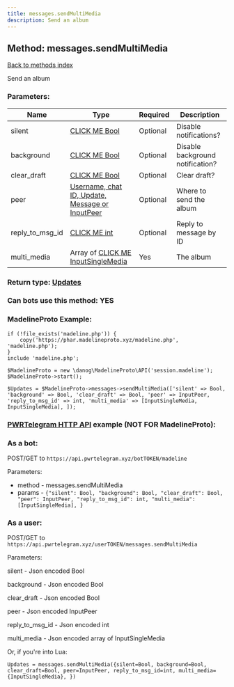 ```yaml
---
title: messages.sendMultiMedia
description: Send an album
---
```

## Method: messages.sendMultiMedia  
[Back to methods index](index.md)


Send an album

### Parameters:

| Name     |    Type       | Required | Description |
|----------|---------------|----------|-------------|
|silent|[CLICK ME Bool](../types/Bool.md) | Optional|Disable notifications?|
|background|[CLICK ME Bool](../types/Bool.md) | Optional|Disable background notification?|
|clear\_draft|[CLICK ME Bool](../types/Bool.md) | Optional|Clear draft?|
|peer|[Username, chat ID, Update, Message or InputPeer](../types/InputPeer.md) | Optional|Where to send the album|
|reply\_to\_msg\_id|[CLICK ME int](../types/int.md) | Optional|Reply to message by ID|
|multi\_media|Array of [CLICK ME InputSingleMedia](../types/InputSingleMedia.md) | Yes|The album|


### Return type: [Updates](../types/Updates.md)

### Can bots use this method: **YES**


### MadelineProto Example:


```
if (!file_exists('madeline.php')) {
    copy('https://phar.madelineproto.xyz/madeline.php', 'madeline.php');
}
include 'madeline.php';

$MadelineProto = new \danog\MadelineProto\API('session.madeline');
$MadelineProto->start();

$Updates = $MadelineProto->messages->sendMultiMedia(['silent' => Bool, 'background' => Bool, 'clear_draft' => Bool, 'peer' => InputPeer, 'reply_to_msg_id' => int, 'multi_media' => [InputSingleMedia, InputSingleMedia], ]);
```

### [PWRTelegram HTTP API](https://pwrtelegram.xyz) example (NOT FOR MadelineProto):

### As a bot:

POST/GET to `https://api.pwrtelegram.xyz/botTOKEN/madeline`

Parameters:

* method - messages.sendMultiMedia
* params - `{"silent": Bool, "background": Bool, "clear_draft": Bool, "peer": InputPeer, "reply_to_msg_id": int, "multi_media": [InputSingleMedia], }`



### As a user:

POST/GET to `https://api.pwrtelegram.xyz/userTOKEN/messages.sendMultiMedia`

Parameters:

silent - Json encoded Bool

background - Json encoded Bool

clear_draft - Json encoded Bool

peer - Json encoded InputPeer

reply_to_msg_id - Json encoded int

multi_media - Json encoded  array of InputSingleMedia




Or, if you're into Lua:

```
Updates = messages.sendMultiMedia({silent=Bool, background=Bool, clear_draft=Bool, peer=InputPeer, reply_to_msg_id=int, multi_media={InputSingleMedia}, })
```

